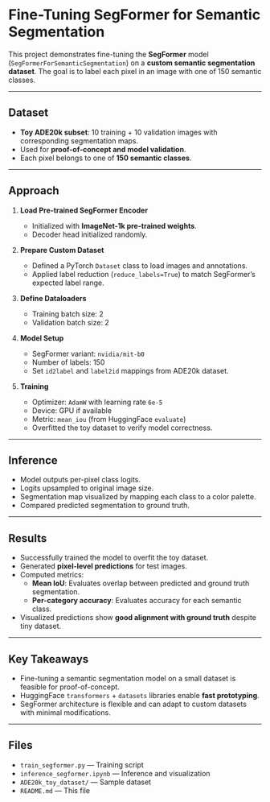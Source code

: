 # Fine-Tuning SegFormer for Semantic Segmentation

This project demonstrates fine-tuning the **SegFormer** model (`SegFormerForSemanticSegmentation`) on a **custom semantic segmentation dataset**. The goal is to label each pixel in an image with one of 150 semantic classes.

---

## Dataset

- **Toy ADE20k subset**: 10 training + 10 validation images with corresponding segmentation maps.
- Used for **proof-of-concept and model validation**.
- Each pixel belongs to one of **150 semantic classes**.

---

## Approach

1. **Load Pre-trained SegFormer Encoder**
   - Initialized with **ImageNet-1k pre-trained weights**.
   - Decoder head initialized randomly.
   
2. **Prepare Custom Dataset**
   - Defined a PyTorch `Dataset` class to load images and annotations.
   - Applied label reduction (`reduce_labels=True`) to match SegFormer’s expected label range.

3. **Define Dataloaders**
   - Training batch size: 2
   - Validation batch size: 2

4. **Model Setup**
   - SegFormer variant: `nvidia/mit-b0`
   - Number of labels: 150
   - Set `id2label` and `label2id` mappings from ADE20k dataset.

5. **Training**
   - Optimizer: `AdamW` with learning rate `6e-5`
   - Device: GPU if available
   - Metric: `mean_iou` (from HuggingFace `evaluate`)
   - Overfitted the toy dataset to verify model correctness.

---

## Inference

- Model outputs per-pixel class logits.
- Logits upsampled to original image size.
- Segmentation map visualized by mapping each class to a color palette.
- Compared predicted segmentation to ground truth.

---

## Results

- Successfully trained the model to overfit the toy dataset.
- Generated **pixel-level predictions** for test images.
- Computed metrics:
  - **Mean IoU**: Evaluates overlap between predicted and ground truth segmentation.
  - **Per-category accuracy**: Evaluates accuracy for each semantic class.
- Visualized predictions show **good alignment with ground truth** despite tiny dataset.

---

## Key Takeaways

- Fine-tuning a semantic segmentation model on a small dataset is feasible for proof-of-concept.
- HuggingFace `transformers` + `datasets` libraries enable **fast prototyping**.
- SegFormer architecture is flexible and can adapt to custom datasets with minimal modifications.

---

## Files

- `train_segformer.py` — Training script
- `inference_segformer.ipynb` — Inference and visualization
- `ADE20k_toy_dataset/` — Sample dataset
- `README.md` — This file
